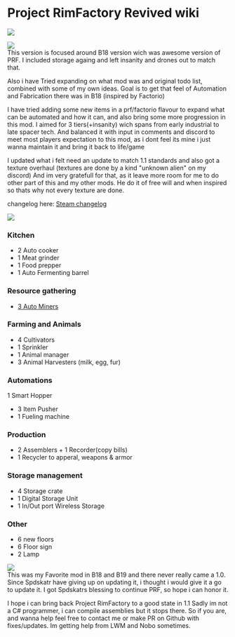 # Project RimFactory Revived wiki
![](https://github.com/zymex22/Project-RimFactory-Revived/blob/master/About/Preview.png?raw=true)

![](https://imgur.com/SgqQCgW.png)  
This version is focused around B18 version wich was awesome version of PRF.
I included storage againg and left insanity and drones out to match that.

Also i have Tried expanding on what mod was and original todo list, combined with some of my own ideas.
Goal is to get that feel of Automation and Fabrication there was in B18 (inspired by Factorio)

I have tried adding some new items in a prf/factorio flavour to expand what can be automated and how it can, and also bring some more progression in this mod.
I aimed for 3 tiers(+insanity) wich spans from early industrial to late spacer tech.
And balanced it with input in comments and discord to meet most players expectation to this mod,
as i dont feel its mine i just wanna maintain it and bring it back to life/game

I updated what i felt need an update to match 1.1 standards
and also got a texture overhaul (textures are done by a kind "unknown alien" on my discord)
And im very gratefull for that, as it leave more room for me to do other part of this and my other mods.
He do it of free will and when inspired so thats why not every texture are done.

changelog here: [Steam changelog](https://steamcommunity.com/sharedfiles/filedetails/changelog/2033979700)

![](https://imgur.com/mi4OYoT.png)
### Kitchen
- 2 Auto cooker
- 1 Meat grinder
- 1 Food prepper
- 1 Auto Fermenting barrel
### Resource gathering
- [3 Auto Miners](https://github.com/zymex22/Project-RimFactory-Revived/wiki/Miners)
### Farming and Animals
- 4 Cultivators
- 1 Sprinkler
- 1 Animal manager
- 3 Animal Harvesters (milk, egg, fur)
### Automations
1 Smart Hopper
- 3 Item Pusher
- 1 Fueling machine
### Production
- 2 Assemblers + 1 Recorder(copy bills)
- 1 Recycler to apperal, weapons & armor
### Storage management
- 4 Storage crate
- 1 Digital Storage Unit
- 1 In/Out port Wireless Storage
### Other
- 6 new floors
- 6 Floor sign
- 2 Lamp

![](https://imgur.com/vk7inFR.png)  
This was my Favorite mod in B18 and B19 and there never really came a 1.0.
Since Spdskatr have giving up on updating it, i thought i would give it a go to update it.
I got Spdskatrs blessing to continue PRF, so hope i can honor it.

I hope i can bring back Project RimFactory to a good state in 1.1
Sadly im not a C# programmer, i can compile assemblies but it stops there.
So if you are, and wanna help feel free to contact me or make PR on Github with fixes/updates.
Im getting help from LWM and Nobo sometimes.
